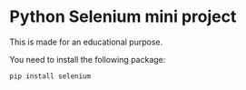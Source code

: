 # Python Selenium mini project

This is made for an educational purpose.

You need to install the following package:

```
pip install selenium
```


